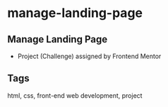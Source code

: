 # manage-landing-page

## Manage Landing Page
- Project (Challenge) assigned by Frontend Mentor

## Tags
html, css, front-end web development, project
